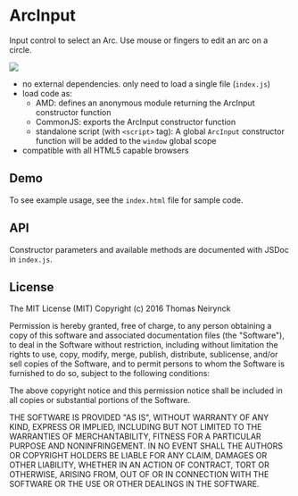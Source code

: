 # ArcInput

Input control to select an Arc. Use mouse or fingers to edit an arc on a circle.

![](example.png)


- no external dependencies. only need to load a single file (`index.js`)
- load code as:
    - AMD: defines an anonymous module returning the ArcInput constructor function
    - CommonJS: exports the ArcInput constructor function
    - standalone script (with `<script>` tag): A global `ArcInput` constructor function will be added to the `window` global scope
- compatible with all HTML5 capable browsers

## Demo

To see example usage, see the `index.html` file for sample code.

## API

Constructor parameters and available methods are documented with JSDoc in `index.js`.

## License

The MIT License (MIT)
Copyright (c) 2016 Thomas Neirynck

Permission is hereby granted, free of charge, to any person obtaining a copy of this software and associated documentation files (the "Software"), to deal in the Software without restriction, including without limitation the rights to use, copy, modify, merge, publish, distribute, sublicense, and/or sell copies of the Software, and to permit persons to whom the Software is furnished to do so, subject to the following conditions:

The above copyright notice and this permission notice shall be included in all copies or substantial portions of the Software.

THE SOFTWARE IS PROVIDED "AS IS", WITHOUT WARRANTY OF ANY KIND, EXPRESS OR IMPLIED, INCLUDING BUT NOT LIMITED TO THE WARRANTIES OF MERCHANTABILITY, FITNESS FOR A PARTICULAR PURPOSE AND NONINFRINGEMENT. IN NO EVENT SHALL THE AUTHORS OR COPYRIGHT HOLDERS BE LIABLE FOR ANY CLAIM, DAMAGES OR OTHER LIABILITY, WHETHER IN AN ACTION OF CONTRACT, TORT OR OTHERWISE, ARISING FROM, OUT OF OR IN CONNECTION WITH THE SOFTWARE OR THE USE OR OTHER DEALINGS IN THE SOFTWARE.
